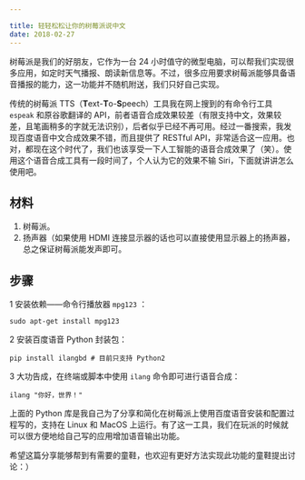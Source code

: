 ```yaml
---

title: 轻轻松松让你的树莓派说中文
date: 2018-02-27
---
```


树莓派是我们的好朋友，它作为一台 24 小时值守的微型电脑，可以帮我们实现很多应用，如定时天气播报、朗读新信息等。不过，很多应用要求树莓派能够具备语音播报的能力，这一功能并不随机附送，我们只好自己实现。

传统的树莓派 TTS（**T**ext-**T**o-**S**peech）工具我在网上搜到的有命令行工具 `espeak` 和原谷歌翻译的 API，前者语音合成效果较差（有限支持中文，效果较差，且笔画稍多的字就无法识别），后者似乎已经不再可用。经过一番搜索，我发现百度语音中文合成效果不错，而且提供了 RESTful API，非常适合这一应用。也对，都现在这个时代了，我们也该享受一下人工智能的语音合成效果了（笑）。使用这个语音合成工具有一段时间了，个人认为它的效果不输 Siri，下面就讲讲怎么使用吧。

## 材料

1. 树莓派。
2. 扬声器（如果使用 HDMI 连接显示器的话也可以直接使用显示器上的扬声器，总之保证树莓派能发声即可。

## 步骤

1 安装依赖——命令行播放器  `mpg123` ：

    sudo apt-get install mpg123

2 安装百度语音 Python 封装包：

    pip install ilangbd # 目前只支持 Python2

3 大功告成，在终端或脚本中使用 `ilang` 命令即可进行语音合成：

    ilang "你好，世界！"

上面的 Python 库是我自己为了分享和简化在树莓派上使用百度语音安装和配置过程写的，支持在 Linux 和 MacOS 上运行。有了这一工具，我们在玩派的时候就可以很方便地给自己写的应用增加语音输出功能。

希望这篇分享能够帮到有需要的童鞋，也欢迎有更好方法实现此功能的童鞋提出讨论：）